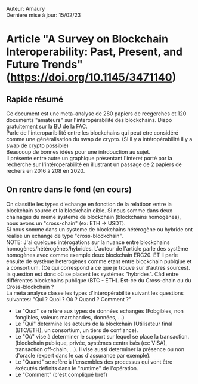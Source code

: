 Auteur: Amaury  
Derniere mise à jour: 15/02/23

# Article "A Survey on Blockchain Interoperability: Past, Present, and Future Trends" (https://doi.org/10.1145/3471140)

## Rapide résumé

Ce document est une meta-analyse de 280 papiers de recgerches et 120 documents "amateurs" sur l'interopérabilité des blockchains. Dispo gratuitement sur la BU de la FAC.  
Parle de l'interoparibilité entre les blockchains qui peut etre considéré comme une généralisation du swap de crypto. (Si il y a intéropérabilité il y a swap de crypto possible)  
Beaucoup de bonnes idées pour une intrdouction au sujet.  
Il présente entre autre un graphique présentant l'interet porté par la recherche sur l'intéroperabilité en illustrant un passage de 2 papiers de rechers en 2016 à 208 en 2020.

## On rentre dans le fond (en cours)

On classifie les types d'echange en fonction de la relatioon entre la blockchain source et la blockchain cible.
Si nous somme dans deux chainages du meme systeme de blockchain (blockchains homogènes), nous avons un "cross-chain" (ex: ETH -> USDT).  
Si nous somme dans un systeme de blockchains hétérogène ou hybride ont réalise un echange de type "cross-blockchain".  
NOTE: J'ai quelques intérogations sur la nuance entre blockchains homogènes/hétérogènes/hybrides. L'auteur de l'article parle des système homogènes avec comme exemple deux blockchain ERC20. ET il parle ensuite de système heterogènes comme  etant entre blockchain publqiue et a consortium. (Ce qui correspond a ce que je trouve sur d'autres sources). la question est donc où se placent les systèmes "hybrides". Càd entre différentes blockchains publique (BTC - ETH). Est-ce du Cross-chain ou du Cross-blockchain ?  
La méta analyse classe les types d'interopérabilité suivant les questions suivantes: "Qui ? Quoi ? Où ? Quand ? Comment ?"
- Le "Quoi" se refère aux types de données echangés (Fobgibles, non fongibles, valeurs marchandes, données, ...)
- Le "Qui" determine les acteurs de la blockchain (Utilisateur final (BTC/ETH), un consortium, un tiers de confiance).
- Le "Où" vise à determiner le support sur lequel se place la transaction. (blockchain publique, privée, systèmes centralisés (ex: VISA), transaction off-chain, ...). Il vise aussi determiner la présence ou non d'oracle (expert dans le cas d'assurance par exemple).
- Le "Quand" se refère à l'ensembles des processus qui vont être éxécutés définits dans le "runtime" de l'opération.
- Le "Comment" (c'est compliqué bref)
